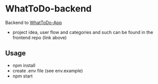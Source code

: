 # WhatToDo-backend
Backend to [WhatToDo-App](https://github.com/Mxx1029/WhatToDo-App/)

- project idea, user flow and categories and such can be found in the frontend repo (link above)

## Usage

- npm install
- create .env file (see env.example)
- npm start



